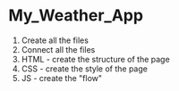 # My_Weather_App

1. Create all the files
2. Connect all the files
3. HTML - create the structure of the page
4. CSS - create the style of the page
5. JS - create the "flow"
